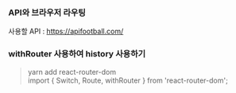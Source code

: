 ### API와 브라우저 라우팅

사용할 API : https://apifootball.com/

### withRouter 사용하여 history 사용하기

> yarn add react-router-dom  
> import { Switch, Route, withRouter } from 'react-router-dom';
